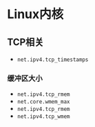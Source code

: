 # Linux内核

## TCP相关

- `net.ipv4.tcp_timestamps`

### 缓冲区大小

- `net.ipv4.tcp_rmem`
- `net.core.wmem_max` 
- `net.ipv4.tcp_rmem`
- `net.ipv4.tcp_wmem`

